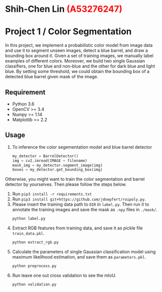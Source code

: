 # Shih-Chen Lin <span style="color:red">(A53276247)</span>

# Project 1 / Color Segmentation
In this project, we implement a probabilistic color model from image data and use it to segment unseen images, detect a blue barrel, and draw a bounding box around it. Given a set of training images, we manually label examples of different colors. Moreover, we build two single Gaussian classifiers, one for blue and non-blue and the other for dark blue and light blue. By setting some threshold, we could obtain the bounding box of a detected blue barrel given mask of the image.

## Requirement
- Python 3.6
- OpenCV >= 3.4 
- Numpy >= 1.14
- Matplotlib >= 2.2

## Usage 
1. To inference the color segementation model and blue barrel detector
    ```python
    my_detector = BarrelDetector()
    img = cv2.imread(IMAGE + filename)
    mask_img = my_detector.segment_image(img)
    boxes = my_detector.get_bounding_box(img)
    ```
Otherwise, you might want to train the color segmentation and barrel detector by yourselves. Then please follow the steps below.
1. Run `pip3 install -r requirements.txt`
2. Run `pip3 install git+https://github.com/jdoepfert/roipoly.py`.
3. Please insert the training data path to `DIR` in `label.py`. Then run it to annotate the training images and save the mask as `.npy` files in `./mask/`.
    ```python
    python label.py
    ```
4. Extract RGB features from training data, and save it as pickle file `train_data.pkl`.
    ```python
    python extract_rgb.py
    ```
5. Calculate the parameters of single Gaussian classification model using maximum likelihood estimation, and save them as `parameters.pkl`.
    ```python 
    python preprocess.py
    ```
6. Run leave one out cross validation to see the mIoU.
    ```python
    python validation.py
    ```

